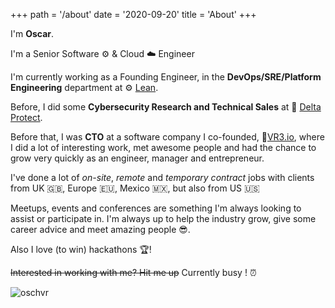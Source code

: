 +++
path = '/about'
date = '2020-09-20'
title = 'About'
+++

I'm **Oscar**.

I'm a Senior Software ⚙️ & Cloud ☁️ Engineer

I'm currently working as a Founding Engineer, in the **DevOps/SRE/Platform Engineering** department at ⚙️ [Lean](https://leantech.me/).

Before, I did some **Cybersecurity Research and Technical Sales** at 🔼 [Delta Protect](https://deltaprotect.co/).

Before that, I was **CTO** at a software company I co-founded, 🔻[VR3.io](https://vr3.io/), where I did a lot of interesting work, met awesome people and had the chance to grow very quickly as an engineer, manager and entrepreneur.

I've done a lot of _on-site_, _remote_ and _temporary contract_ jobs with clients from UK 🇬🇧, Europe 🇪🇺, Mexico 🇲🇽, but also from US 🇺🇸

Meetups, events and conferences are something I'm always looking to assist or participate in. I'm always up to help the industry grow, give some career advice and meet amazing people 😎.

Also I love (to win) hackathons 🏆!

~~Interested in working with me? Hit me up~~ Currently busy ! ⏰

![oschvr](https://oschvr.s3.dualstack.us-west-2.amazonaws.com/os.jpg)
